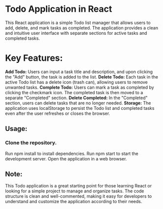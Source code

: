 # Todo Application in React
This React application is a simple Todo list manager that allows users to add, delete, and mark tasks as completed. The application provides a clean and intuitive user interface with separate sections for active tasks and completed tasks.

# Key Features:
**Add Todo:** Users can input a task title and description, and upon clicking the "Add" button, the task is added to the list. 
**Delete Todo:** Each task in the active Todo list has a delete icon (trash can), allowing users to remove unwanted tasks.
**Complete Todo:** Users can mark a task as completed by clicking the checkmark icon. The completed task is then moved to a separate "Completed" section.
**Delete Completed:** In the "Completed" section, users can delete tasks that are no longer needed.
**Storage:** The application uses localStorage to persist the Todo list and completed tasks even after the user refreshes or closes the browser.

## Usage:
### Clone the repository.
Run npm install to install dependencies.
Run npm start to start the development server.
Open the application in a web browser.

## Note:
This Todo application is a great starting point for those learning React or looking for a simple project to manage and organize tasks. The code structure is clean and well-commented, making it easy for developers to understand and customize the application according to their needs.
